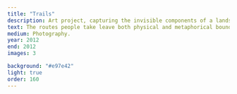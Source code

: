 ```yaml
---
title: "Trails"
description: Art project, capturing the invisible components of a landscape using light.
text: The routes people take leave both physical and metaphorical boundaries in the world. Green spaces have paths marked in the grounds, routes implicity bounded by landscaping and desire lines as walkers divide a space to save time. Using long exposures I wished to highlight some of these lines.
medium: Photography.
year: 2012
end: 2012
images: 3

background: "#e97e42"
light: true
order: 160
---
```

